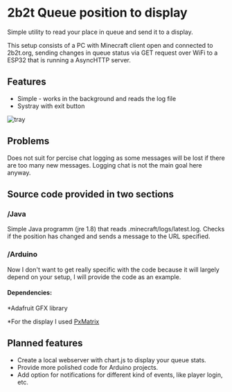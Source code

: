 # 2b2t Queue position to display
Simple utility to read your place in queue and send it to a display.

This setup consists of a PC with Minecraft client open and connected to 2b2t.org, sending changes in queue status via GET request over WiFi to a ESP32 that is running a AsyncHTTP server.


## Features
* Simple - works in the background and reads the log file
* Systray with exit button

![tray](https://raw.githubusercontent.com/UltraNyan/2b2t-que-display/master/img/systray.png)


## Problems
Does not suit for percise chat logging as some messages will be lost if there are too many new messages. Logging chat is not the main goal here anyway.

## Source code provided in two sections

### /Java
Simple Java programm (jre 1.8) that reads .minecraft/logs/latest.log. Checks if the position has changed and sends a message to the URL specified.

### /Arduino

Now I don't want to get really specific with the code because it will largely depend on your setup, I will provide the code as an example.

#### Dependencies:
*Adafruit GFX library

*For the display I used [PxMatrix](https://github.com/2dom/PxMatrix)


## Planned features
* Create a local webserver with chart.js to display your queue stats.
* Provide more polished code for Arduino projects.
* Add option for notifications for different kind of events, like player login, etc.
